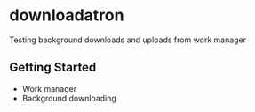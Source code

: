 # downloadatron

Testing background downloads and uploads from work manager

## Getting Started

- Work manager
- Background downloading
